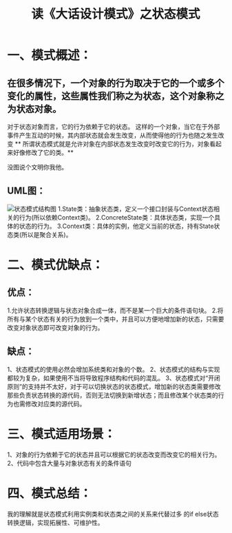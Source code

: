 ﻿---
title: 读《大话设计模式》之状态模式
---
# 一、模式概述：
## 在很多情况下，一个对象的行为取决于它的一个或多个变化的属性，这些属性我们称之为状态，这个对象称之为状态对象。
对于状态对象而言，它的行为依赖于它的状态。
这样的一个对象，当它在于外部事件产生互动的时候，其内部状态就会发生改变，从而使得他的行为也随之发生改变
** 所谓状态模式就是允许对象在内部状态发生改变时改变它的行为，对象看起来好像修改了它的类。**

没图说个文明你我他。
## UML图：
![状态模式结构图](http://upload-images.jianshu.io/upload_images/3828003-9cf5d488504e2293.png?imageMogr2/auto-orient/strip%7CimageView2/2/w/1240)
1.State类：抽象状态类，定义一个接口封装与Context状态相关的行为(所以依赖Context类)。
2.ConcreteState类：具体状态类，实现一个具体的状态的行为。
3.Context类：具体的实例，他定义当前的状态，持有State状态类(所以是聚合关系)。
# 二、模式优缺点：
## 优点：
1.允许状态转换逻辑与状态对象合成一体，而不是某一个巨大的条件语句块。 
2.将所有与某个状态有关的行为放到一个类中，并且可以方便地增加新的状态，只需要改变对象状态即可改变对象的行为。 
## 缺点：
1、状态模式的使用必然会增加系统类和对象的个数。 
       2、状态模式的结构与实现都较为复杂，如果使用不当将导致程序结构和代码的混乱。 
       3、状态模式对“开闭原则”的支持并不太好，对于可以切换状态的状态模式，增加新的状态类需要修改那些负责状态转换的源代码，否则无法切换到新增状态；而且修改某个状态类的行为也需修改对应类的源代码。
# 三、模式适用场景：
1、对象的行为依赖于它的状态并且可以根据它的状态改变而改变它的相关行为。 
2、代码中包含大量与对象状态有关的条件语句
# 四、模式总结：
我的理解就是状态模式利用实例类和状态类之间的关系来代替过多 的if else状态转换逻辑，实现拓展性、可维护性。
